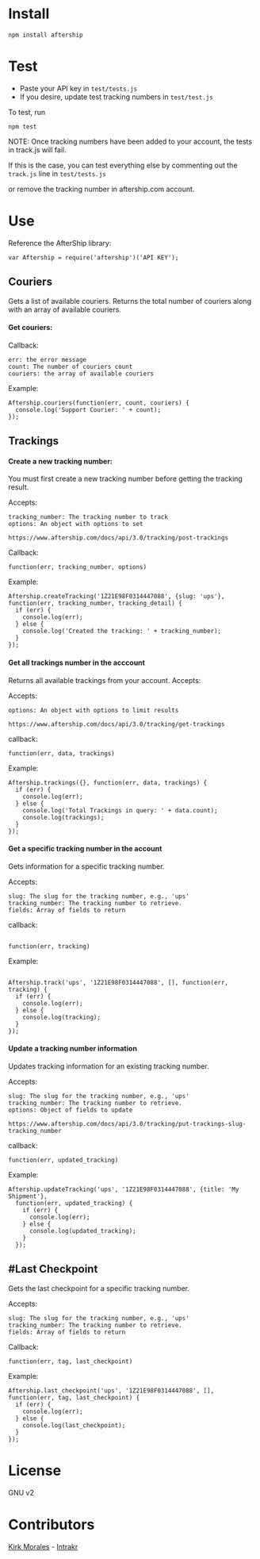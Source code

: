 Install
=========

```
npm install aftership

```

Test
=========

- Paste your API key in ```test/tests.js```
- If you desire, update test tracking numbers in ```test/test.js```

To test, run

```
npm test

```

NOTE: Once tracking numbers have been added to your account, the tests in track.js will fail.

If this is the case, you can test everything else by commenting out the ```track.js``` line in ```test/tests.js```

or remove the tracking number in aftership.com account.


Use
=========

Reference the AfterShip library:

```
var Aftership = require('aftership')('API KEY');

```

Couriers
-

Gets a list of available couriers. Returns the total number of couriers along with an array of available couriers.

#### Get couriers:

Callback:

```
err: the error message
count: The number of couriers count
couriers: the array of available couriers

```

Example:

```
Aftership.couriers(function(err, count, couriers) {
  console.log('Support Courier: ' + count);
});

```



Trackings
-

#### Create a new tracking number:

You must first create a new tracking number before getting the tracking result.

Accepts:

```
tracking_number: The tracking number to track
options: An object with options to set

https://www.aftership.com/docs/api/3.0/tracking/post-trackings

```

Callback:

```
function(err, tracking_number, options)

```

Example:

```
Aftership.createTracking('1Z21E98F0314447088', {slug: 'ups'}, function(err, tracking_number, tracking_detail) {
  if (err) {
    console.log(err);
  } else {
    console.log('Created the tracking: ' + tracking_number);
  }
});

```


#### Get all trackings number in the acccount

Returns all available trackings from your account. Accepts:

Accepts:

```
options: An object with options to limit results

https://www.aftership.com/docs/api/3.0/tracking/get-trackings
```

callback:

```
function(err, data, trackings)

```

Example:

```
Aftership.trackings({}, function(err, data, trackings) {
  if (err) {
    console.log(err);
  } else {
    console.log('Total Trackings in query: ' + data.count);
    console.log(trackings);
  }
});

```

#### Get a specific tracking number in the account

Gets information for a specific tracking number.

Accepts:

```
slug: The slug for the tracking number, e.g., 'ups'
tracking_number: The tracking number to retrieve.
fields: Array of fields to return

```

callback:

```

function(err, tracking)

```

Example:

```

Aftership.track('ups', '1Z21E98F0314447088', [], function(err, tracking) {
  if (err) {
    console.log(err);
  } else {
    console.log(tracking);
  }
});

```

#### Update a tracking number information

Updates tracking information for an existing tracking number.

Accepts:

```
slug: The slug for the tracking number, e.g., 'ups'
tracking_number: The tracking number to retrieve.
options: Object of fields to update

https://www.aftership.com/docs/api/3.0/tracking/put-trackings-slug-tracking_number

```

callback:

```
function(err, updated_tracking)

```


Example:

```
Aftership.updateTracking('ups', '1Z21E98F0314447088', {title: 'My Shipment'},
  function(err, updated_tracking) {
    if (err) {
      console.log(err);
    } else {
      console.log(updated_tracking);
    }
  });

```

#Last Checkpoint
-

Gets the last checkpoint for a specific tracking number.

Accepts:

```
slug: The slug for the tracking number, e.g., 'ups'
tracking_number: The tracking number to retrieve.
fields: Array of fields to return

```

Callback:

```
function(err, tag, last_checkpoint)

```

Example:

```
Aftership.last_checkpoint('ups', '1Z21E98F0314447088', [], function(err, tag, last_checkpoint) {
  if (err) {
    console.log(err);
  } else {
    console.log(last_checkpoint);
  }
});

```


License
=========

GNU v2

Contributors
=========

[Kirk Morales] - [Intrakr]

  [Kirk Morales]: https://github.com/knation
  [Intrakr]: http://intrakr.com


